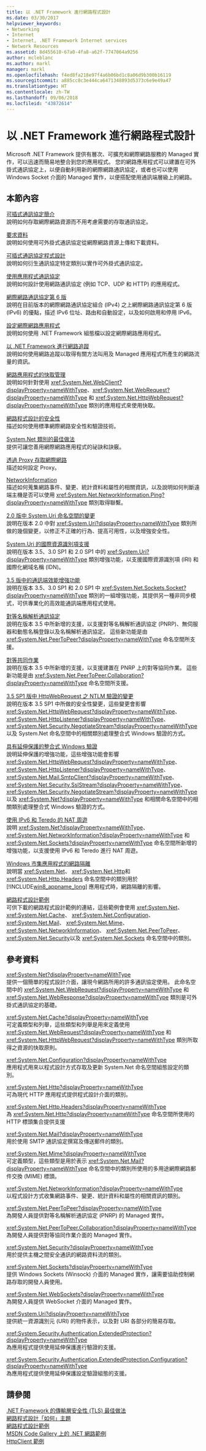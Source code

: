 ```yaml
---
title: 以 .NET Framework 進行網路程式設計
ms.date: 03/30/2017
helpviewer_keywords:
- Networking
- Internet
- Internet, .NET Framework Internet services
- Network Resources
ms.assetid: 8d455610-67a0-4fa8-a62f-7747064a9256
author: mcleblanc
ms.author: markl
manager: markl
ms.openlocfilehash: f4ed8fa218e97f4a6b06bd1c8a06d9b300b16119
ms.sourcegitcommit: a885cc8c3e444ca6471348893d5373c6e9e49a47
ms.translationtype: HT
ms.contentlocale: zh-TW
ms.lasthandoff: 09/06/2018
ms.locfileid: "43872614"
---
```

# <a name="network-programming-in-the-net-framework"></a>以 .NET Framework 進行網路程式設計
Microsoft .NET Framework 提供有層次、可擴充和網際網路服務的 Managed 實作，可以迅速而簡易地整合到您的應用程式。 您的網路應用程式可以建置在可外掛式通訊協定上，以便自動利用新的網際網路通訊協定，或者也可以使用 Windows Socket 介面的 Managed 實作，以便搭配使用通訊端層級上的網路。  
  
## <a name="in-this-section"></a>本節內容  

 [可插式通訊協定簡介](../../../docs/framework/network-programming/introducing-pluggable-protocols.md)  
 說明如何存取網際網路資源而不用考慮需要的存取通訊協定。  
  
 [要求資料](../../../docs/framework/network-programming/requesting-data.md)  
 說明如何使用可外掛式通訊協定從網際網路資源上傳和下載資料。  
  
 [可插式通訊協定程式設計](../../../docs/framework/network-programming/programming-pluggable-protocols.md)  
 說明如何衍生通訊協定特定類別以實作可外掛式通訊協定。  
  
 [使用應用程式通訊協定](../../../docs/framework/network-programming/using-application-protocols.md)  
 說明如何設計使用網路通訊協定 (例如 TCP、UDP 和 HTTP) 的應用程式。  
  
 [網際網路通訊協定第 6 版](../../../docs/framework/network-programming/internet-protocol-version-6.md)  
 說明在目前版本的網際網路通訊協定組合 (IPv4) 之上網際網路通訊協定第 6 版 (IPv6) 的優點，描述 IPv6 位址、路由和自動設定，以及如何啟用和停用 IPv6。  
  
 [設定網際網路應用程式](../../../docs/framework/network-programming/configuring-internet-applications.md)  
 說明如何使用 .NET Framework 組態檔以設定網際網路應用程式。  
  
 [以 .NET Framework 進行網路追蹤](../../../docs/framework/network-programming/network-tracing.md)  
 說明如何使用網路追蹤以取得有關方法叫用及 Managed 應用程式所產生的網路流量的資訊。  
  
 [網路應用程式的快取管理](../../../docs/framework/network-programming/cache-management-for-network-applications.md)  
 說明如何針對使用 <xref:System.Net.WebClient?displayProperty=nameWithType>、<xref:System.Net.WebRequest?displayProperty=nameWithType> 和 <xref:System.Net.HttpWebRequest?displayProperty=nameWithType> 類別的應用程式來使用快取。  
  
 [網路程式設計的安全性](../../../docs/framework/network-programming/security-in-network-programming.md)  
 描述如何使用標準網際網路安全性和驗證技術。  
  
 [System.Net 類別的最佳做法](../../../docs/framework/network-programming/best-practices-for-system-net-classes.md)  
 提供可讓您善用網際網路應用程式的祕訣和訣竅。  
  
 [透過 Proxy 存取網際網路](../../../docs/framework/network-programming/accessing-the-internet-through-a-proxy.md)  
 描述如何設定 Proxy。  
  
 [NetworkInformation](../../../docs/framework/network-programming/networkinformation.md)  
 描述如何蒐集網路事件、變更、統計資料和屬性的相關資訊，以及說明如何判斷遠端主機是否可以使用 <xref:System.Net.NetworkInformation.Ping?displayProperty=nameWithType> 類別取得聯繫。  
  
 [2.0 版中 System.Uri 命名空間的變更](../../../docs/framework/network-programming/changes-to-the-system-uri-namespace-in-version-2-0.md)  
 說明在版本 2.0 中對 <xref:System.Uri?displayProperty=nameWithType> 類別所做的幾個變更，以修正不正確的行為、提高可用性，以及增強安全性。  
  
 [System.Uri 的國際資源識別項支援](../../../docs/framework/network-programming/international-resource-identifier-support-in-system-uri.md)  
 說明在版本 3.5、3.0 SP1 和 2.0 SP1 中的 <xref:System.Uri?displayProperty=nameWithType> 類別增強功能，以支援國際資源識別項 (IRI) 和國際化網域名稱 (IDN)。  
  
 [3.5 版中的通訊端效能增強功能](../../../docs/framework/network-programming/socket-performance-enhancements-in-version-3-5.md)  
 說明在版本 3.5、3.0 SP1 和 2.0 SP1 中 <xref:System.Net.Sockets.Socket?displayProperty=nameWithType> 類別的一組增強功能，其提供另一種非同步模式，可供專業化的高效能通訊端應用程式使用。  
  
 [對等名稱解析通訊協定](../../../docs/framework/network-programming/peer-name-resolution-protocol.md)  
 說明在版本 3.5 中所新增的支援，以支援對等名稱解析通訊協定 (PNRP)、無伺服器和動態名稱登錄以及名稱解析通訊協定。 這些新功能是由 <xref:System.Net.PeerToPeer?displayProperty=nameWithType> 命名空間所支援。  
  
 [對等共同作業](../../../docs/framework/network-programming/peer-to-peer-collaboration.md)  
 說明在版本 3.5 中所新增的支援，以支援建置在 PNRP 上的對等協同作業。 這些新功能是由 <xref:System.Net.PeerToPeer.Collaboration?displayProperty=nameWithType> 命名空間所支援。  
  
 [3.5 SP1 版中 HttpWebRequest 之 NTLM 驗證的變更](../../../docs/framework/network-programming/changes-to-ntlm-authentication-for-httpwebrequest-in-version-3-5-sp1.md)  
 說明在版本 3.5 SP1 中所做的安全性變更，這些變更會影響 <xref:System.Net.HttpWebRequest?displayProperty=nameWithType>、<xref:System.Net.HttpListener?displayProperty=nameWithType>、<xref:System.Net.Security.NegotiateStream?displayProperty=nameWithType> 以及 System.Net 命名空間中的相關類別處理整合式 Windows 驗證的方式。  
  
 [具有延伸保護的整合式 Windows 驗證](../../../docs/framework/network-programming/integrated-windows-authentication-with-extended-protection.md)  
 說明延伸保護的增強功能，這些增強功能會影響 <xref:System.Net.HttpWebRequest?displayProperty=nameWithType>、<xref:System.Net.HttpListener?displayProperty=nameWithType>、<xref:System.Net.Mail.SmtpClient?displayProperty=nameWithType>、<xref:System.Net.Security.SslStream?displayProperty=nameWithType>、<xref:System.Net.Security.NegotiateStream?displayProperty=nameWithType> 以及 <xref:System.Net?displayProperty=nameWithType> 和相關命名空間中的相關類別處理整合式 Windows 驗證的方式。  
  
 [使用 IPv6 和 Teredo 的 NAT 周遊](../../../docs/framework/network-programming/nat-traversal-using-ipv6-and-teredo.md)  
 說明 <xref:System.Net?displayProperty=nameWithType>、<xref:System.Net.NetworkInformation?displayProperty=nameWithType> 和 <xref:System.Net.Sockets?displayProperty=nameWithType> 命名空間所新增的增強功能，以支援使用 IPv6 和 Teredo 進行 NAT 周遊。  
  
 [Windows 市集應用程式的網路隔離](../../../docs/framework/network-programming/network-isolation-for-windows-store-apps.md)  
 說明當 <xref:System.Net>、 <xref:System.Net.Http>和 <xref:System.Net.Http.Headers> 命名空間中的類別用於 [!INCLUDE[win8_appname_long](../../../includes/win8-appname-long-md.md)] 應用程式時，網路隔離的影響。  
  
 [網路程式設計範例](../../../docs/framework/network-programming/network-programming-samples.md)  
 可供下載的網路程式設計範例的連結，這些範例會使用 <xref:System.Net>、 <xref:System.Net.Cache>、 <xref:System.Net.Configuration>、 <xref:System.Net.Mail>、 <xref:System.Net.Mime>、 <xref:System.Net.NetworkInformation>、 <xref:System.Net.PeerToPeer>、 <xref:System.Net.Security>以及 <xref:System.Net.Sockets> 命名空間中的類別。  
  
## <a name="reference"></a>參考資料  
 <xref:System.Net?displayProperty=nameWithType>  
 提供一個簡單的程式設計介面，讓現今網路所用的許多通訊協定使用。 此命名空間中的 <xref:System.Net.WebRequest?displayProperty=nameWithType> 和 <xref:System.Net.WebResponse?displayProperty=nameWithType> 類別是可外掛式通訊協定的基礎。  
  
 <xref:System.Net.Cache?displayProperty=nameWithType>  
 可定義類型和列舉，這些類型和列舉是用來定義使用 <xref:System.Net.WebRequest?displayProperty=nameWithType> 和 <xref:System.Net.HttpWebRequest?displayProperty=nameWithType> 類別所取得之資源的快取原則。  
  
 <xref:System.Net.Configuration?displayProperty=nameWithType>  
 應用程式用來以程式設計方式存取及更新 System.Net 命名空間組態設定的類別。  
  
 <xref:System.Net.Http?displayProperty=nameWithType>  
 可為現代 HTTP 應用程式提供程式設計介面的類別。  
  
 <xref:System.Net.Http.Headers?displayProperty=nameWithType>  
 為 <xref:System.Net.Http?displayProperty=nameWithType> 命名空間所使用的 HTTP 標頭集合提供支援  
  
 <xref:System.Net.Mail?displayProperty=nameWithType>  
 用於使用 SMTP 通訊協定撰寫及傳送郵件的類別。  
  
 <xref:System.Net.Mime?displayProperty=nameWithType>  
 可定義類型，這些類型是用於表示 <xref:System.Net.Mail?displayProperty=nameWithType> 命名空間中的類別所使用的多用途網際網路郵件交換 (MIME) 標頭。  
  
 <xref:System.Net.NetworkInformation?displayProperty=nameWithType>  
 以程式設計方式收集網路事件、變更、統計資料和屬性的相關資訊的類別。  
  
 <xref:System.Net.PeerToPeer?displayProperty=nameWithType>  
 為開發人員提供對等名稱解析通訊協定 (PNRP) 的 Managed 實作。  
  
 <xref:System.Net.PeerToPeer.Collaboration?displayProperty=nameWithType>  
 為開發人員提供對等協同作業介面的 Managed 實作。  
  
 <xref:System.Net.Security?displayProperty=nameWithType>  
 用於提供主機之間安全通訊的網路資料流的類別。  
  
 <xref:System.Net.Sockets?displayProperty=nameWithType>  
 提供 Windows Sockets (Winsock) 介面的 Managed 實作，讓需要協助控制網路存取的開發人員使用。  
  
 <xref:System.Net.WebSockets?displayProperty=nameWithType>  
 為開發人員提供 WebSocket 介面的 Managed 實作。  
  
 <xref:System.Uri?displayProperty=nameWithType>  
 提供統一資源識別元 (URI) 的物件表示，以及對 URI 各部分的簡易存取。  
  
 <xref:System.Security.Authentication.ExtendedProtection?displayProperty=nameWithType>  
 為應用程式提供使用延伸保護進行驗證的支援。  
  
 <xref:System.Security.Authentication.ExtendedProtection.Configuration?displayProperty=nameWithType>  
 為應用程式提供使用延伸保護設定驗證組態的支援。  
  
## <a name="see-also"></a>請參閱  

 [.NET Framework 的傳輸層安全性 (TLS) 最佳做法](../../../docs/framework/network-programming/tls.md)  
 [網路程式設計「如何」主題](../../../docs/framework/network-programming/network-programming-how-to-topics.md)  
 [網路程式設計範例](../../../docs/framework/network-programming/network-programming-samples.md)  
 [MSDN Code Gallery 上的 .NET 網路範例](https://code.msdn.microsoft.com/Wiki/View.aspx?ProjectName=nclsamples)  
 [HttpClient 範例](https://go.microsoft.com/fwlink/?LinkId=242550)
